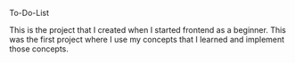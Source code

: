 To-Do-List

This is the project that I created when I started frontend as a beginner.
This was the first project where I use my concepts that I learned and implement those concepts.
